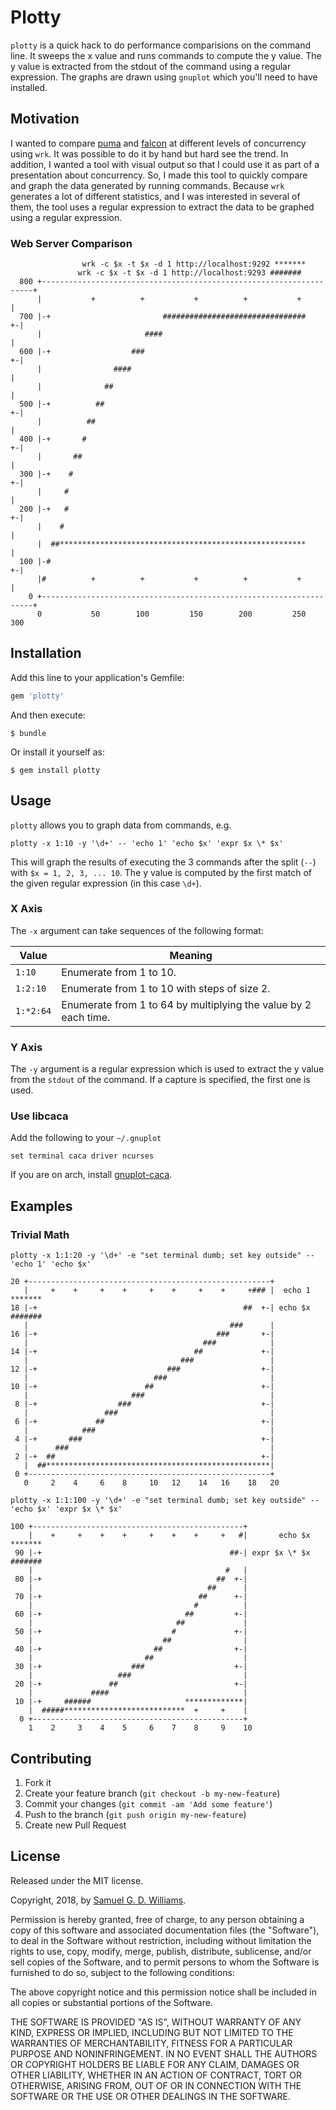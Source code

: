 # Plotty

`plotty` is a quick hack to do performance comparisions on the command line. It sweeps the x value and runs commands to compute the y value. The y value is extracted from the stdout of the command using a regular expression. The graphs are drawn using `gnuplot` which you'll need to have installed.

## Motivation

I wanted to compare [puma] and [falcon] at different levels of concurrency using `wrk`. It was possible to do it by hand but hard see the trend. In addition, I wanted a tool with visual output so that I could use it as part of a presentation about concurrency. So, I made this tool to quickly compare and graph the data generated by running commands. Because `wrk` generates a lot of different statistics, and I was interested in several of them, the tool uses a regular expression to extract the data to be graphed using a regular expression.

[puma]: https://github.com/puma/puma
[falcon]: https://github.com/socketry/falcon

### Web Server Comparison

```
                wrk -c $x -t $x -d 1 http://localhost:9292 *******              
               wrk -c $x -t $x -d 1 http://localhost:9293 #######              
  800 +--------------------------------------------------------------------+   
      |           +          +           +          +           +          |   
  700 |-+                         ################################       +-|   
      |                       ####                                         |   
  600 |-+                  ###                                           +-|   
      |                ####                                                |   
      |              ##                                                    |   
  500 |-+          ##                                                    +-|   
      |          ##                                                        |   
  400 |-+       #                                                        +-|   
      |       ##                                                           |   
  300 |-+    #                                                           +-|   
      |     #                                                              |   
  200 |-+   #                                                            +-|   
      |    #                                                               |   
      |  ##*******************************************************         |   
  100 |-#                                                                +-|   
      |#          +          +           +          +           +          |   
    0 +--------------------------------------------------------------------+   
      0           50        100         150        200         250        300  
```

## Installation

Add this line to your application's Gemfile:

```ruby
gem 'plotty'
```

And then execute:

	$ bundle

Or install it yourself as:

	$ gem install plotty

## Usage

`plotty` allows you to graph data from commands, e.g.

	plotty -x 1:10 -y '\d+' -- 'echo 1' 'echo $x' 'expr $x \* $x'

This will graph the results of executing the 3 commands after the split (`--`) with `$x = 1, 2, 3, ... 10`. The y value is computed by the first match of the given regular expression (in this case `\d+`).

### X Axis

The `-x` argument can take sequences of the following format:

| Value     | Meaning                                                          |
| ----------|------------------------------------------------------------------|
| `1:10`    | Enumerate from 1 to 10.                                          |
| `1:2:10`  | Enumerate from 1 to 10 with steps of size 2.                     |
| `1:*2:64` | Enumerate from 1 to 64 by multiplying the value by 2 each time.  |

### Y Axis

The `-y` argument is a regular expression which is used to extract the y value from the `stdout` of the command. If a capture is specified, the first one is used.

### Use libcaca

Add the following to your `~/.gnuplot`

	set terminal caca driver ncurses

If you are on arch, install [gnuplot-caca](https://aur.archlinux.org/packages/gnuplot-caca).

## Examples

### Trivial Math

```
plotty -x 1:1:20 -y '\d+' -e "set terminal dumb; set key outside" -- 'echo 1' 'echo $x'

20 +------------------------------------------------------+                  
   |     +    +     +    +     +    +     +    +     +### |  echo 1 *******  
18 |-+                                              ##  +-| echo $x #######  
   |                                             ###      |                  
16 |-+                                        ###       +-|                  
   |                                       ###            |                  
14 |-+                                   ##             +-|                  
   |                                  ###                 |                  
12 |-+                             ###                  +-|                  
   |                            ###                       |                  
10 |-+                        ##                        +-|                  
   |                       ###                            |                  
 8 |-+                  ###                             +-|                  
   |                 ###                                  |                  
 6 |-+             ##                                   +-|                  
   |            ###                                       |                  
 4 |-+       ###                                        +-|                  
   |      ###                                             |                  
 2 |-+  ##                                              +-|                  
   |  ##**************************************************|                  
 0 +------------------------------------------------------+                  
   0     2    4     6    8     10   12    14   16    18   20                 
```

```
plotty -x 1:1:100 -y '\d+' -e "set terminal dumb; set key outside" -- 'echo $x' 'expr $x \* $x'

100 +-----------------------------------------------+                        
    |    +     +    +    +     +    +    +     +   #|       echo $x *******  
 90 |-+                                          ##-| expr $x \* $x #######  
    |                                           #   |                        
 80 |-+                                       ##  +-|                        
    |                                       ##      |                        
 70 |-+                                   ##      +-|                        
    |                                    #          |                        
 60 |-+                                ##         +-|                        
    |                                ##             |                        
 50 |-+                             #             +-|                        
    |                             ##                |                        
 40 |-+                         ##                +-|                        
    |                         ##                    |                        
 30 |-+                    ###                    +-|                        
    |                   ###                         |                        
 20 |-+               ##                          +-|                        
    |             ####                              |                        
 10 |-+     ######                     *************|                        
    |  #####***************************  +     +    |                        
  0 +-----------------------------------------------+                        
    1    2     3    4    5     6    7    8     9    10   
```

## Contributing

1. Fork it
2. Create your feature branch (`git checkout -b my-new-feature`)
3. Commit your changes (`git commit -am 'Add some feature'`)
4. Push to the branch (`git push origin my-new-feature`)
5. Create new Pull Request

## License

Released under the MIT license.

Copyright, 2018, by [Samuel G. D. Williams](http://www.codeotaku.com/samuel-williams).

Permission is hereby granted, free of charge, to any person obtaining a copy
of this software and associated documentation files (the "Software"), to deal
in the Software without restriction, including without limitation the rights
to use, copy, modify, merge, publish, distribute, sublicense, and/or sell
copies of the Software, and to permit persons to whom the Software is
furnished to do so, subject to the following conditions:

The above copyright notice and this permission notice shall be included in
all copies or substantial portions of the Software.

THE SOFTWARE IS PROVIDED "AS IS", WITHOUT WARRANTY OF ANY KIND, EXPRESS OR
IMPLIED, INCLUDING BUT NOT LIMITED TO THE WARRANTIES OF MERCHANTABILITY,
FITNESS FOR A PARTICULAR PURPOSE AND NONINFRINGEMENT. IN NO EVENT SHALL THE
AUTHORS OR COPYRIGHT HOLDERS BE LIABLE FOR ANY CLAIM, DAMAGES OR OTHER
LIABILITY, WHETHER IN AN ACTION OF CONTRACT, TORT OR OTHERWISE, ARISING FROM,
OUT OF OR IN CONNECTION WITH THE SOFTWARE OR THE USE OR OTHER DEALINGS IN
THE SOFTWARE.
